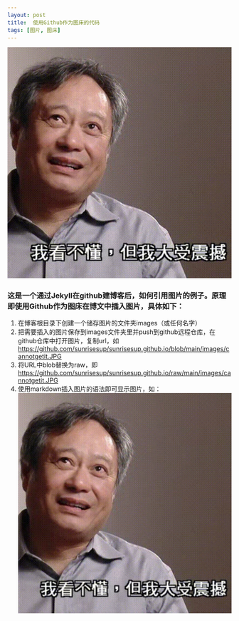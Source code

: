 ```yaml
---
layout: post
title:  使用Github作为图床的代码
tags: [图片, 图床]
---
```


![img](https://github.com/sunrisesup/sunrisesup.github.io/raw/main/images/cannotgetit.JPG)

### 这是一个通过Jekyll在github建博客后，如何引用图片的例子。原理即使用Github作为图床在博文中插入图片，具体如下：
1. 在博客根目录下创建一个储存图片的文件夹images（或任何名字）
2. 把需要插入的图片保存到images文件夹里并push到github远程仓库，在github仓库中打开图片，复制url，如 https://github.com/sunrisesup/sunrisesup.github.io/blob/main/images/cannotgetit.JPG
3. 将URL中blob替换为raw，即 https://github.com/sunrisesup/sunrisesup.github.io/raw/main/images/cannotgetit.JPG
4. 使用markdown插入图片的语法即可显示图片，如：
<code>![img](https://github.com/sunrisesup/sunrisesup.github.io/raw/main/images/cannotgetit.JPG)</code>